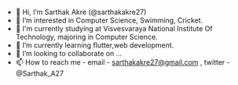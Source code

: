 - 👋 Hi, I’m Sarthak Akre (@sarthakakre27)
- 👀 I’m interested in Computer Science, Swimming, Cricket.
- 🌱 I'm currently studying at Visvesvaraya National Institute Of Technology, majoring in Computer Science.
- 🌱 I’m currently learning flutter,web development.
- 💞️ I’m looking to collaborate on ...
- 📫 How to reach me - email - sarthakakre27@gmail.com , twitter - @Sarthak_A27

<!---
sarthakakre27/sarthakakre27 is a ✨ special ✨ repository because its `README.md` (this file) appears on your GitHub profile.
You can click the Preview link to take a look at your changes.
--->
